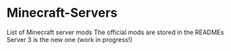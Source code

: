 # Minecraft-Servers
List of Minecraft server mods
The official mods are stored in the READMEs
Server 3 is the new one (work in progress!)
